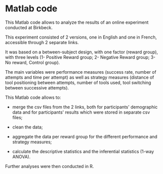 # Matlab code

This Matlab code allows to analyze the results of an online experiment conducted at Birkbeck.

This experiment consisted of 2 versions, one in English and one in French, accessible through 2 separate links.

It was based on a between-subject design, with one factor (reward group), with three levels (1- Positive Reward group; 2- Negative Reward group; 3- No reward, Control group).

The main variables were performance measures (success rate, number of attempts and time per attempt) as well as strategy measures (distance of tool positioning between attempts, number of tools used, tool switching between successive attempts).

This Matlab code allows to:

- merge the csv files from the 2 links, both for participants' demographic data and for participants' results which were stored in separate csv files;

- clean the data;

- aggregate the data per reward group for the different performance and strategy measures;

- calculate the descriptive statistics and the inferential statistics (1-way ANOVA).

Further analyses were then conducted in R.
